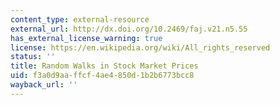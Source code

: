 ```yaml
---
content_type: external-resource
external_url: http://dx.doi.org/10.2469/faj.v21.n5.55
has_external_license_warning: true
license: https://en.wikipedia.org/wiki/All_rights_reserved
status: ''
title: Random Walks in Stock Market Prices
uid: f3a0d9aa-ffcf-4ae4-850d-1b2b6773bcc8
wayback_url: ''
---
```

